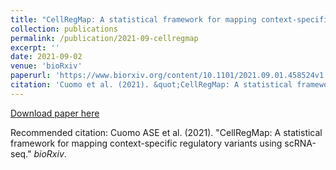 ```yaml
---
title: "CellRegMap: A statistical framework for mapping context-specific regulatory variants using scRNA-seq"
collection: publications
permalink: /publication/2021-09-cellregmap
excerpt: ''
date: 2021-09-02
venue: 'bioRxiv'
paperurl: 'https://www.biorxiv.org/content/10.1101/2021.09.01.458524v1'
citation: 'Cuomo et al. (2021). &quot;CellRegMap: A statistical framework for mapping context-specific regulatory variants using scRNA-seq.&quot; <i>bioRxiv</i>.'
---
```


[Download paper here](http://annacuomo.github.io/files/https:www.biorxiv.org:content:10.1101:2021.09.01.458524v1.full.pdf)

Recommended citation: Cuomo ASE et al. (2021). "CellRegMap: A statistical framework for mapping context-specific regulatory variants using scRNA-seq." <i>bioRxiv</i>.

